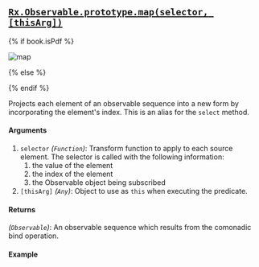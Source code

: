 ## [`Rx.Observable.prototype.map(selector, [thisArg])`](https://github.com/Reactive-Extensions/RxJS/blob/master/src/core/linq/observable/select.js)

{% if book.isPdf %}

![map](http://reactivex.io/documentation/operators/images/map.png)

{% else %}

<rx-marbles key="map"></rx-marbles>

{% endif %}

Projects each element of an observable sequence into a new form by incorporating the element's index.  This is an alias for the `select` method.

#### Arguments
1. `selector` *(`Function`)*:  Transform function to apply to each source element.  The selector is called with the following information:
    1. the value of the element
    2. the index of the element
    3. the Observable object being subscribed
2. `[thisArg]` *(`Any`)*: Object to use as `this` when executing the predicate.
 
#### Returns
*(`Observable`)*: An observable sequence which results from the comonadic bind operation.

#### Example

[](http://jsbin.com/sureq/1/embed?js,console)
